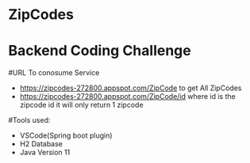 # ZipCodes
# Backend Coding Challenge

#URL To conosume Service
- https://zipcodes-272800.appspot.com/ZipCode to get All ZipCodes 
- https://zipcodes-272800.appspot.com/ZipCode/id where id is the zipcode id it will only return 1 zipcode

#Tools used:
- VSCode(Spring boot plugin)
- H2 Database
- Java Version 11
